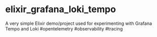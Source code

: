 # elixir_grafana_loki_tempo
A very simple Elixir demo/project used for experimenting with Grafana Tempo and Loki #opentelemetry  #observability #tracing
